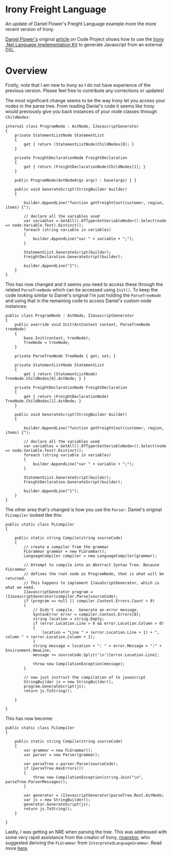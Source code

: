 Irony Freight Language
======================

An update of Daniel Flower's Freight Language example more the more recent version of Irony.

[Daniel Flower's](http://www.codeproject.com/script/Membership/View.aspx?mid=3290305) original [article ](http://www.codeproject.com/Articles/29058/Writing-your-first-Domain-Specific-Language-Part) on Code Project shows how to use the [Irony .Net Language Implementation Kit](http://irony.codeplex.com/) to generate Javascript from an external DSL.
   
Overview
=========
Firstly, note that I am new to Irony so I do not have experience of the previous version.  Please feel free to contribute any corrections or updates!

The most significant change seems to be the way Irony let you access your nodes in the parse tree.  From reading Daniel's code it seems like Irony would previously give you back instances of your node classes through `ChildNodes`: 


    internal class ProgramNode : AstNode, IJavascriptGenerator
	{
		private StatementListNode StatementList
		{
			get { return (StatementListNode)ChildNodes[0]; }
		}

		private FreightDeclarationNode FreightDeclaration
		{
			get { return (FreightDeclarationNode)ChildNodes[1]; }
		}

		public ProgramNode(AstNodeArgs args) : base(args) { }

		public void GenerateScript(StringBuilder builder)
		{

			builder.AppendLine("function getFreightCost(customer, region, items) {");

			// declare all the variables used
			var variables = GetAll().OfType<SetVariableNode>().Select(node => node.Variable.Text).Distinct();
			foreach (string variable in variables)
			{
				builder.AppendLine("var " + variable + ";");
			}

			StatementList.GenerateScript(builder);
			FreightDeclaration.GenerateScript(builder);

			builder.AppendLine("}");
		}
	}


This has now changed and it seems you need to access these through the related `ParseTreeNode` which can be accessed using `Init()`.  To keep the code looking similar to Daniel's original I'm just holding the `ParseTreeNode` and using that in the remaining code to access Daniel's custom node instances:

    public class ProgramNode : AstNode, IJavascriptGenerator
	{
        public override void Init(AstContext context, ParseTreeNode treeNode)
        {
            base.Init(context, treeNode);
            TreeNode = treeNode;
        }

        private ParseTreeNode TreeNode { get; set; }

    	private StatementListNode StatementList
		{
			get { return (StatementListNode) TreeNode.ChildNodes[0].AstNode; } }

		private FreightDeclarationNode FreightDeclaration
		{
			get { return (FreightDeclarationNode) TreeNode.ChildNodes[1].AstNode; }
		}

		public void GenerateScript(StringBuilder builder)
		{

			builder.AppendLine("function getFreightCost(customer, region, items) {");

			// declare all the variables used
			var variables = GetAll().OfType<SetVariableNode>().Select(node => node.Variable.Text).Distinct();
			foreach (string variable in variables)
			{
				builder.AppendLine("var " + variable + ";");
			}

			StatementList.GenerateScript(builder);
			FreightDeclaration.GenerateScript(builder);

			builder.AppendLine("}");
		}
	}
 
The other area that's changed is how you use the `Parser`.  Daniel's original `FLCompiler` looked like this:

	public static class FLCompiler
	{

		public static string Compile(string sourceCode)
		{
			// create a compiler from the grammar
			FLGrammar grammar = new FLGrammar();
			LanguageCompiler compiler = new LanguageCompiler(grammar);

			// Attempt to compile into an Abstract Syntax Tree. Because FLGrammar
			// defines the root node as ProgramNode, that is what will be returned.
			// This happens to implement IJavaScriptGenerator, which is what we need.
			IJavascriptGenerator program = (IJavascriptGenerator)compiler.Parse(sourceCode);
			if (program == null || compiler.Context.Errors.Count > 0)
			{
				// Didn't compile.  Generate an error message.
				SyntaxError error = compiler.Context.Errors[0];
				string location = string.Empty;
				if (error.Location.Line > 0 && error.Location.Column > 0)
				{
					location = "Line " + (error.Location.Line + 1) + ", column " + (error.Location.Column + 1);
				}
				string message = location + ": " + error.Message + ":" + Environment.NewLine;
				message += sourceCode.Split('\n')[error.Location.Line];

				throw new CompilationException(message);
			}

			// now just instruct the compilation of to javascript
			StringBuilder js = new StringBuilder();
			program.GenerateScript(js);
			return js.ToString();

		}

	}

This has now become:

	public static class FLCompiler
	{

		public static string Compile(string sourceCode)
		{
			var grammar = new FLGrammar();
            var parser = new Parser(grammar);

            var parseTree = parser.Parse(sourceCode);
            if (parseTree.HasErrors())
			{
                throw new CompilationException(string.Join("\n", parseTree.ParserMessages));
			}

            var generator = (IJavascriptGenerator)parseTree.Root.AstNode;
			var js = new StringBuilder();
			generator.GenerateScript(js);
			return js.ToString();
		}

	}

Lastly, I was getting an NRE when parsing the tree.  This was addressed with some very rapid assistance from the creator of Irony, [rivanstov](https://www.codeplex.com/site/users/view/rivantsov), who suggested deriving the `FLGrammar` from `InterpretedLanguageGrammar`.  Read more [here](https://irony.codeplex.com/discussions/361018).